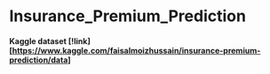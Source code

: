 # Insurance_Premium_Prediction

#### Kaggle dataset [!link][https://www.kaggle.com/faisalmoizhussain/insurance-premium-prediction/data]
